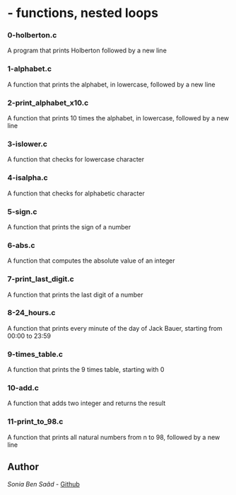 #  - functions, nested loops
### 0-holberton.c
A program that prints Holberton followed by a new line
### 1-alphabet.c
A function that prints the alphabet, in lowercase, followed by a new line
### 2-print_alphabet_x10.c
A function that prints 10 times the alphabet, in lowercase, followed by a new line
### 3-islower.c
A function that checks for lowercase character
### 4-isalpha.c
A function that checks for alphabetic character
### 5-sign.c
A function that prints the sign of a number
### 6-abs.c
A function that computes the absolute value of an integer
### 7-print_last_digit.c
A function that prints the last digit of a number
### 8-24_hours.c
A function that prints every minute of the day of Jack Bauer, starting from 00:00 to 23:59
### 9-times_table.c
A function that prints the 9 times table, starting with 0
### 10-add.c
A function that adds two integer and returns the result
### 11-print_to_98.c
A function that prints all natural numbers from n to 98, followed by a new line

## Author
*Sonia Ben Saâd* - [Github](https://github.com/Soniabensaad)